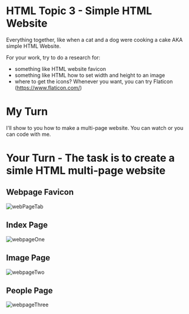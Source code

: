 # HTML Topic 3 - Simple HTML Website

Everything together, like when a cat and a dog were cooking a cake AKA simple HTML Website.

For your work, try to do a research for:

- something like HTML website favicon 
- something like HTML how to set width and height to an image
- where to get the icons? Whenever you want, you can try Flaticon (https://www.flaticon.com/)

# My Turn

I'll show to you how to make a multi-page website. You can watch or you can code with me.

# Your Turn - The task is to create a simle HTML multi-page website

## Webpage Favicon

![webPageTab](https://github.com/macoto00/Frontend-Developer-Code-Lessons/assets/117540231/0bb50233-ba5a-408a-84b6-7835be474cfe)

## Index Page

![webpageOne](https://github.com/macoto00/Frontend-Developer-Code-Lessons/assets/117540231/8d9f50e3-0e6c-46a2-9495-600026b6e6ce)

## Image Page

![webpageTwo](https://github.com/macoto00/Frontend-Developer-Code-Lessons/assets/117540231/753c00f2-3679-48e5-b458-e32a6de82015)

## People Page

![webpageThree](https://github.com/macoto00/Frontend-Developer-Code-Lessons/assets/117540231/025e1402-dc18-405a-b559-c9f9f26e39dc)

